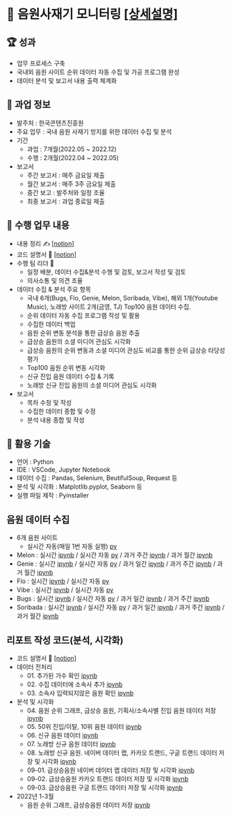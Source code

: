 # 💾 음원사재기 모니터링 [[상세설명]](https://github.com/kbjung/Wantreez/tree/main/Crawling/music#readme)

## 🏆 성과
- 업무 프로세스 구축
- 국내외 음원 사이트 순위 데이터 자동 수집 및 가공 프로그램 완성
- 데이터 분석 및 보고서 내용 출력 체계화

## 📃 과업 정보
+ 발주처 : 한국콘텐츠진흥원
+ 주요 업무 : 국내 음원 사재기 방지를 위한 데이터 수집 및 분석
+ 기간
  - 과업 : 7개월(2022.05 ~ 2022.12)
  - 수행 : 2개월(2022.04 ~ 2022.05)
+ 보고서
  - 주간 보고서 : 매주 금요일 제출
  - 월간 보고서 : 매주 3주 금요일 제출
  - 중간 보고 : 발주처와 일정 조율
  - 최종 보고서 : 과업 종료일 제출

## 📌 수행 업무 내용
+ 내용 정리 ✍ [[notion]](https://www.notion.so/9b207b18803c4d6ea36e9906ca4777e4)
+ 코드 설명서 📃 [[notion]](https://www.notion.so/debe145a50054ac088fb83d767a2ccaa)
+ 수행 팀 리더 📢
  - 일정 배분, 데이터 수집&분석 수행 및 검토, 보고서 작성 및 검토
  - 의사소통 및 의견 조율
+ 데이터 수집 & 분석 주요 항목
  - 국내 6개(Bugs, Flo, Genie, Melon, Soribada, Vibe), 해외 1개(Youtube Music), 노래방 사이트 2개(금영, TJ) Top100 음원 데이터 수집.
  - 순위 데이터 자동 수집 프로그램 작성 및 활용
  - 수집한 데이터 백업
  - 음원 순위 변동 분석을 통한 급상승 음원 추출
  - 급상승 음원의 소셜 미디어 관심도 시각화
  - 급상승 음원의 순위 변동과 소셜 미디어 관심도 비교를 통한 순위 급상승 타당성 평가
  - Top100 음원 순위 변동 시각화
  - 신규 진입 음원 데이터 수집 & 기록
  - 노래방 신규 진입 음원의 소셜 미디어 관심도 시각화
+ 보고서
  - 목차 수정 및 작성
  - 수집한 데이터 종합 및 수정
  - 분석 내용 종합 및 작성

## 🔧 활용 기술
+ 언어 : Python
+ IDE : VSCode, Jupyter Notebook
+ 데이터 수집 : Pandas, Selenium, BeutifulSoup, Request 등
+ 분석 및 시각화 : Matplotlib.pyplot, Seaborn 등
+ 실행 파일 제작 : Pyinstaller

## 음원 데이터 수집
+ 6개 음원 사이트
  - 실시간 자동(매일 1번 자동 실행) [py](https://github.com/kbjung/Wantreez/blob/main/Crawling/music/00-01.live_music_rank.py)
+ Melon : 실시간 [ipynb](https://github.com/kbjung/Wantreez/blob/main/Crawling/music/live_melon.ipynb) / 실시간 자동 [py](https://github.com/kbjung/Wantreez/blob/main/Crawling/music/live_melon.py) / 과거 주간 [ipynb](https://github.com/kbjung/Wantreez/blob/main/Crawling/music/week_melon.ipynb) / 과거 월간 [ipynb](https://github.com/kbjung/Wantreez/blob/main/Crawling/music/month_melon.ipynb)
+ Genie : 실시간 [ipynb](https://github.com/kbjung/Wantreez/blob/main/Crawling/music/live_genie.ipynb) / 실시간 자동 [py](https://github.com/kbjung/Wantreez/blob/main/Crawling/music/live_genie.py) / 과거 일간 [ipynb](https://github.com/kbjung/Wantreez/blob/main/Crawling/music/day_genie.ipynb) / 과거 주간 [ipynb](https://github.com/kbjung/Wantreez/blob/main/Crawling/music/week_genie.ipynb) / 과거 월간 [ipynb](https://github.com/kbjung/Wantreez/blob/main/Crawling/music/month_genie.ipynb)
+ Flo : 실시간 [ipynb](https://github.com/kbjung/Wantreez/blob/main/Crawling/music/live_flo.ipynb) / 실시간 자동 [py](https://github.com/kbjung/Wantreez/blob/main/Crawling/music/live_flo.py)
+ Vibe : 실시간 [ipynb](https://github.com/kbjung/Wantreez/blob/main/Crawling/music/live_vibe.ipynb) / 실시간 자동 [py](https://github.com/kbjung/Wantreez/blob/main/Crawling/music/live_vibe.py) 
+ Bugs : 실시간 [ipynb](https://github.com/kbjung/Wantreez/blob/main/Crawling/music/live_bugs.ipynb) / 실시간 자동 [py](https://github.com/kbjung/Wantreez/blob/main/Crawling/music/live_bugs.py) / 과거 일간 [ipynb](https://github.com/kbjung/Wantreez/blob/main/Crawling/music/day_bugs.ipynb) / 과거 주간 [ipynb](https://github.com/kbjung/Wantreez/blob/main/Crawling/music/week_bugs.ipynb)
+ Soribada : 실시간 [ipynb](https://github.com/kbjung/Wantreez/blob/main/Crawling/music/live_soribada.ipynb) / 실시간 자동 [py](https://github.com/kbjung/Wantreez/blob/main/Crawling/music/live_soribada.py) / 과거 일간 [ipynb](https://github.com/kbjung/Wantreez/blob/main/Crawling/music/day_soribada.ipynb) / 과거 주간 [ipynb](https://github.com/kbjung/Wantreez/blob/main/Crawling/music/week_soribada.ipynb) / 과거 월간 [ipynb](https://github.com/kbjung/Wantreez/blob/main/Crawling/music/month_soribada.ipynb)

## 리포트 작성 코드(분석, 시각화)
+ 코드 설명서 📃 [[notion]](https://www.notion.so/debe145a50054ac088fb83d767a2ccaa)
+ 데이터 전처리
  - 01\. 추가된 가수 확인 [ipynb](https://github.com/kbjung/Wantreez/blob/main/Crawling/music/01.new_artist.ipynb)
  - 02\. 수집 데이터에 소속사 추가 [ipynb](https://github.com/kbjung/Wantreez/blob/main/Crawling/music/02.add_agency.ipynb)
  - 03\. 소속사 입력되지않은 음원 확인 [ipynb](https://github.com/kbjung/Wantreez/blob/main/Crawling/music/03.check_agency.ipynb)
+ 분석 및 시각화
  - 04\. 음원 순위 그래프, 급상승 음원, 기획사/소속사별 진입 음원 데이터 저장[ipynb](https://github.com/kbjung/Wantreez/blob/main/Crawling/music/04.report.ipynb)
  - 05\. 50위 진입/이탈, 10위 음원 데이터 [ipynb](https://github.com/kbjung/Wantreez/blob/main/Crawling/music/05.Top10%2C50_music.ipynb)
  - 06\. 신규 음원 데이터 [ipynb](https://github.com/kbjung/Wantreez/blob/main/Crawling/music/06.new_title.ipynb)
  - 07\. 노래방 신규 음원 데이터 [ipynb](https://github.com/kbjung/Wantreez/blob/main/Crawling/music/07.new_title_ky%2Ctj.ipynb)
  - 08\. 노래방 신규 음원. 네이버 데이터 랩, 카카오 트랜드, 구글 트랜드 데이터 저장 및 시각화 [ipynb](https://github.com/kbjung/Wantreez/blob/main/Crawling/music/08.karaoke_social_search.ipynb)
  - 09-01\. 급상승음원 네이버 데이터 랩 데이터 저장 및 시각화 [ipynb](https://github.com/kbjung/Wantreez/blob/main/Crawling/music/09-01.outlier_naver_search.ipynb)
  - 09-02\. 급상승음원 카카오 트랜드 데이터 저장 및 시각화 [ipynb](https://github.com/kbjung/Wantreez/blob/main/Crawling/music/09-02.outlier_kakao_search.ipynb)
  - 09-03\. 급상승음원 구글 트랜드 데이터 저장 및 시각화 [ipynb](https://github.com/kbjung/Wantreez/blob/main/Crawling/music/09-03.outlier_google_search.ipynb)
+ 2022년 1-3월
  - 음원 순위 그래프, 급상승음원 데이터 저장 [ipynb](https://github.com/kbjung/Wantreez/blob/main/Crawling/music/month1_3.ipynb)
